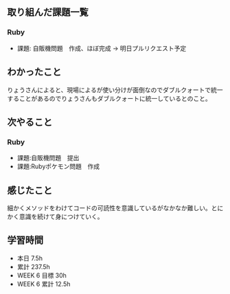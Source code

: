 ## 取り組んだ課題一覧 
 ### Ruby 
 - 課題: 自販機問題　作成、ほぼ完成 → 明日プルリクエスト予定

 ## わかったこと 
 りょうさんによると、現場によるが使い分けが面倒なのでダブルクォートで統一することがあるのでりょうさんもダブルクォートに統一しているとのこと。

 ## 次やること 
 ### Ruby 
 - 課題:自販機問題　提出
 - 課題:Rubyポケモン問題　作成

 ## 感じたこと 
 細かくメソッドをわけてコードの可読性を意識しているがなかなか難しい。とにかく意識を続けて身につけていく。

 ## 学習時間 
 - 本日 7.5h 
 - 累計 237.5h 
 - WEEK 6 目標 30h 
 - WEEK 6 累計 12.5h
